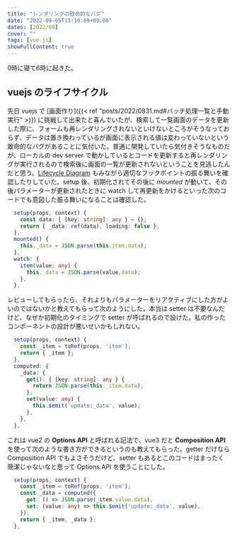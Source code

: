 ```yaml
---
title: "レンダリングの致命的なバグ"
date: "2022-09-05T13:10:09+09:00"
dates: [2022/09]
cover: ""
tags: [vue.js]
showFullContent: true
---
```


0時に寝て6時に起きた。

## vuejs のライフサイクル

先日 vuejs で [画面作り]({{< ref "posts/2022/0831.md#バッチ処理一覧と手動実行" >}}) に挑戦して出来たと喜んでいたが、検索して一覧画面のデータを更新した際に、フォームも再レンダリングされないといけないところがそうなっておらず、データは置き換わっているが画面に表示される値は変わっていないという致命的なバグがあることに気付いた。普通に開発していたら気付きそうなものだが、ローカルの dev server で動かしているとコードを更新すると再レンダリングが実行されるので検索後に画面の一覧が更新されないということを見逃したんだと思う。[Lifecycle Diagram](https://v2.vuejs.org/v2/guide/instance.html#Lifecycle-Diagram) もみながら適切なフックポイントの振る舞いを確認したりしていた。setup 後、初期化されてその後に *mounted* が動いて、その後パラメーターが更新されたときに watch して再更新をかけるといった次のコードでも意図した振る舞いになることは確認した。

```typescript
  setup(props, context) {
    const data: { [key: string]: any } = {};
    return { _data: ref(data), loading: false };
  },
  mounted() {
    this._data = JSON.parse(this.item.data);
  },
  watch: {
    item(value: any) {
      this._data = JSON.parse(value.data);
    },
  },
```

レビューしてもらったら、それよりもパラメーターをリアクティブにした方がよいのではないかと教えてもらって次のようにした。本当は setter は不要なんだけど、なぜか初期化のタイミングで setter が呼ばれるので設けた。私の作ったコンポーネントの設計が悪いせいかもしれない。

```typescript
  setup(props, context) {
    const _item = toRef(props, 'item');
    return { _item };
  },
  computed: {
￼   _data: {
￼     get(): { [key: string]: any } {
￼       return JSON.parse(this._item.data);
￼     },
￼     set(value: any) {
￼       this.$emit('update:_data', value);
￼     },
    },
  },
```

これは vue2 の **Options API** と呼ばれる記法で、vue3 だと **Composition API** を使って次のような書き方ができるというのも教えてもらった。getter だけなら Composition API でもよさそうだけど、setter もあるとこのコードはまったく簡潔じゃないなと思って Options API を使うことにした。

```typescript
  setup(props, context) {
    const _item = toRef(props, 'item');
    const _data = computed({
      get: () => JSON.parse(_item.value.data),
      set: (value: any) => this.$emit('update:_data', value),
    });
    return { _item, _data };
  },
```
